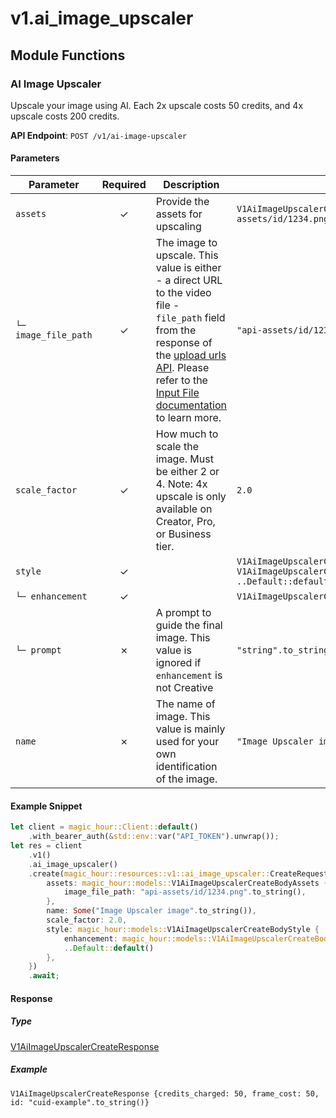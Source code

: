 # v1.ai_image_upscaler

## Module Functions
### AI Image Upscaler <a name="create"></a>

Upscale your image using AI. Each 2x upscale costs 50 credits, and 4x upscale costs 200 credits.

**API Endpoint**: `POST /v1/ai-image-upscaler`

#### Parameters

| Parameter | Required | Description | Example |
|-----------|:--------:|-------------|--------|
| `assets` | ✓ | Provide the assets for upscaling | `V1AiImageUpscalerCreateBodyAssets {image_file_path: "api-assets/id/1234.png".to_string()}` |
| `└─ image_file_path` | ✓ | The image to upscale. This value is either - a direct URL to the video file - `file_path` field from the response of the [upload urls API](https://docs.magichour.ai/api-reference/files/generate-asset-upload-urls).  Please refer to the [Input File documentation](https://docs.magichour.ai/api-reference/files/generate-asset-upload-urls#input-file) to learn more.  | `"api-assets/id/1234.png".to_string()` |
| `scale_factor` | ✓ | How much to scale the image. Must be either 2 or 4.              Note: 4x upscale is only available on Creator, Pro, or Business tier. | `2.0` |
| `style` | ✓ |  | `V1AiImageUpscalerCreateBodyStyle {enhancement: V1AiImageUpscalerCreateBodyStyleEnhancementEnum::Balanced, ..Default::default()}` |
| `└─ enhancement` | ✓ |  | `V1AiImageUpscalerCreateBodyStyleEnhancementEnum::Balanced` |
| `└─ prompt` | ✗ | A prompt to guide the final image. This value is ignored if `enhancement` is not Creative | `"string".to_string()` |
| `name` | ✗ | The name of image. This value is mainly used for your own identification of the image. | `"Image Upscaler image".to_string()` |

#### Example Snippet

```rust
let client = magic_hour::Client::default()
    .with_bearer_auth(&std::env::var("API_TOKEN").unwrap());
let res = client
    .v1()
    .ai_image_upscaler()
    .create(magic_hour::resources::v1::ai_image_upscaler::CreateRequest {
        assets: magic_hour::models::V1AiImageUpscalerCreateBodyAssets {
            image_file_path: "api-assets/id/1234.png".to_string(),
        },
        name: Some("Image Upscaler image".to_string()),
        scale_factor: 2.0,
        style: magic_hour::models::V1AiImageUpscalerCreateBodyStyle {
            enhancement: magic_hour::models::V1AiImageUpscalerCreateBodyStyleEnhancementEnum::Balanced,
            ..Default::default()
        },
    })
    .await;
```

#### Response

##### Type
[V1AiImageUpscalerCreateResponse](/src/models/v1_ai_image_upscaler_create_response.rs)

##### Example
`V1AiImageUpscalerCreateResponse {credits_charged: 50, frame_cost: 50, id: "cuid-example".to_string()}`
<!-- CUSTOM DOCS START -->

<!-- CUSTOM DOCS END -->

